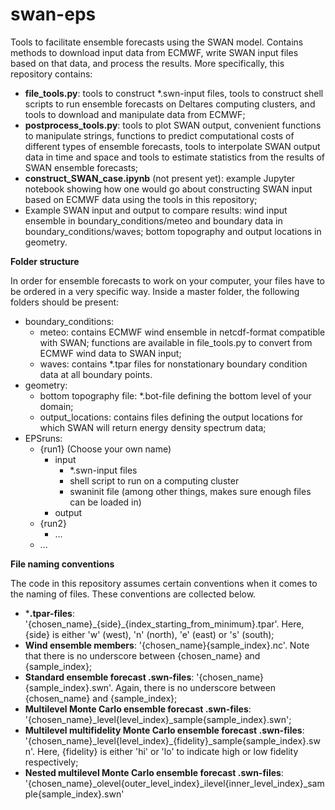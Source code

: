 # swan-eps
Tools to facilitate ensemble forecasts using the SWAN model. Contains methods to download input data from ECMWF, 
write SWAN input files based on that data, and process the results. More specifically, this repository contains:

* **file_tools.py**:   tools to construct *.swn-input files, tools to construct shell scripts to run ensemble forecasts on Deltares computing clusters, and tools to download and manipulate data from ECMWF;
* **postprocess_tools.py**:  tools to plot SWAN output, convenient functions to manipulate strings, functions to predict computational costs of different types of ensemble forecasts, tools to interpolate SWAN output data in time and space and tools to estimate statistics from the results of SWAN ensemble forecasts;
* **construct_SWAN_case.ipynb** (not present yet):  example Jupyter notebook showing how one would go about constructing SWAN input based on ECMWF data using the tools in this repository;
* Example SWAN input and output to compare results:  wind input ensemble in boundary_conditions/meteo and boundary data in boundary_conditions/waves; bottom topography and output locations in geometry.

**Folder structure**

In order for ensemble forecasts to work on your computer, your files have to be ordered in a very specific way. Inside a master folder, the following folders should be present:

* boundary_conditions:
    * meteo: contains ECMWF wind ensemble in netcdf-format compatible with SWAN; functions are available in file_tools.py to convert from ECMWF wind data to SWAN input;
    * waves: contains *.tpar files for nonstationary boundary condition data at all boundary points.
* geometry:
    * bottom topography file: *.bot-file defining the bottom level of your domain;
    * output_locations: contains files defining the output locations for which SWAN will return energy density spectrum data;
* EPSruns:
    * \{run1\} (Choose your own name)
        * input
            * *.swn-input files
            * shell script to run on a computing cluster
            * swaninit file (among other things, makes sure enough files can be loaded in)
        * output
    * \{run2\}
        * ...       
    * ...
 
**File naming conventions**

The code in this repository assumes certain conventions when it comes to the naming of files. These conventions are collected below.

* ***.tpar-files**: '\{chosen_name\}\_\{side\}\_\{index_starting_from_minimum\}.tpar'. Here, \{side\} is either 'w' (west), 'n' (north), 'e' (east) or 's' (south);
* **Wind ensemble members**: '\{chosen_name\}\{sample_index\}.nc'. Note that there is no underscore between \{chosen_name\} and \{sample_index\};
* **Standard ensemble forecast .swn-files**: '\{chosen_name\}\{sample_index\}.swn'. Again, there is no underscore between \{chosen_name\} and \{sample_index\};
* **Multilevel Monte Carlo ensemble forecast .swn-files**: '\{chosen_name\}\_level\{level_index\}\_sample\{sample_index\}.swn';
* **Multilevel multifidelity Monte Carlo ensemble forecast .swn-files**: '\{chosen_name\}\_level\{level_index\}_\{fidelity\}\_sample\{sample_index\}.swn'. Here, \{fidelity\} is either 'hi' or 'lo' to indicate high or low fidelity respectively;
* **Nested multilevel Monte Carlo ensemble forecast .swn-files**: '\{chosen_name\}\_olevel\{outer_level_index\}\_ilevel\{inner_level_index\}\_sample\{sample_index\}.swn'

